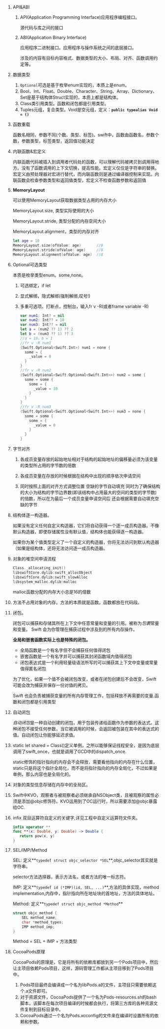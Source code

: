 1. API&ABI

   1. API(Application Programming Interface)应用程序编程接口。

      源代码与库之间的接口

   2. ABI(Application Binary Interface)

      应用程序二进制接口。应用程序与操作系统之间的底层接口。

      涉及的内容有目标内容格式、数据类型的大小、布局、对齐、函数调用约定等。

2. 数据类型

   1. `Optional`可选是基于枚举enum实现的，本质上是enum。
   2. Bool、Int、Float、Double、Character、String、Array、Dictionary、Set是基于结构体Struct实现的，本质上都是结构体。
   3. Class类引用类型。函数和闭包都是引用类型。
   4. Tuples元组，复合类型。Void是空元组，定义：**`public typealias Void = ()`**

3. 函数重载

   函数名相同，参数不同(个数、类型、标签)。swift中，函数由函数名，参数个数，参数类型，标签类型，返回值功能决定

4. 内联函数&宏定义

   内联函数代码被插入到调用者代码处的函数，可以理解代码被拷贝到调用得地方。没有了函数调用的上下文切换，提高性能。宏定义仅仅是字符串的替换。宏定义由预处理器对宏进行替代，而内联函数则是通过编译器控制来实现。内联函数会检查参数类型和返回值类型，宏定义不检查函数参数和返回值

5. **MemoryLayout**

   可以使用MemoryLayout获取数据类型占用的内存大小

   MemoryLayout<Int>.size, 类型实际使用的大小

   MemoryLayout<Int>.stride, 类型分配的内存空间大小

   MemoryLayout<Int>.alignment，类型的内存对齐

   ```swift
   let age = 10
   MemoryLayout.size(ofValue: age)       //8
   MemoryLayout.stride(ofValue: age)     //8
   MemoryLayout.alignment(ofValue: age)  //8
   ```

6. Optional可选类型

   本质是枚举类型enum。some,none。

   1. 可选绑定，if let 

   2. 显式解绑，隐式解绑(强制解绑,叹号!)

   3. 多重可选项。打断点，控制台，输入fr v -R(或者frame variable -R)

      ```swift
      var num1: Int? = nil
      var num2: Int?? = 10
      var num3: Int?? = nil
      let a = (num2 ?? 1) ?? 2
      let b = (num3 ?? 1) ?? 3
      //a = 10，b = 1
      //fr v -R num1
      (Swift.Optional<Swift.Int>) num1 = none {
        some = {
          _value = 0
        }
      }
      //fr v -R num2
      (Swift.Optional<Swift.Optional<Swift.Int>>) num2 = some {
        some = some {
          some = {
            _value = 10
          }
        }
      }
      //fr v -R num3
      (Swift.Optional<Swift.Optional<Swift.Int>>) num3 = none {
        some = some {
          some = {
            _value = 0
          }
        }
      }
      ```

7. 字节对齐

   1. 各成员变量存放的起始地址相对于结构的起始地址的偏移量必须为该变量的类型所占用的字节数的倍数 

   2. 各成员变量在存放的时候根据在结构中出现的顺序依次申请空间 

   3. 同时按照上面的对齐方式调整位置 空缺的字节自动填充 同时为了确保结构的大小为结构的字节边界数(即该结构中占用最大的空间的类型的字节数)的倍数，所以在为最后一个成员变量申请空间后 还会根据需要自动填充空缺的字节

      

8. 结构体逐一构造器。

   如果没有定义任何自定义构造器，它们将自动获得一个逐一成员构造器。不像默认构造器，即使存储属性没有默认值，结构体也能获得逐一构造器。

   如果你为某个值类型定义了一个自定义的构造器，你将无法访问到默认构造器（如果是结构体，还将无法访问逐一成员构造器。

   

9. 对象的堆空间申请流程

   ```swift
   Class._allocating_init()
   libswiftCore.dylib:swift_allocObject
   libswiftCore.dylib:swift_slowAlloc
   libsystem_malloc.dylib:malloc
   ```

   malloc函数分配的内存大小总是16的倍数

10. 方法不占用对象的内存。方法的本质就是函数。函数都放在代码段。

11. 闭包。

    闭包可以捕获和存储其所在上下文中任意常量和变量的引用。被称为*包裹*常量和变量。 Swift 会为你管理在捕获过程中涉及到的所有内存操作。

    **全局和嵌套函数实际上也是特殊的闭包。**

    * 全局函数是一个有名字但不会捕获任何值得闭包
    * 嵌套函数是一个有名字并可以捕获其封闭函数域内值得闭包
    * 闭包表达式是一个利用轻量级语法所写的可以捕获其上下文中变量或常量值得匿名闭包

    为了优化，如果一个值不会被闭包改变，或者在闭包创建后不会改变，Swift 可能会改为捕获并保存一份对值的拷贝。

    Swift 也会负责被捕获变量的所有内存管理工作，包括释放不再需要的变量.函数和闭包都是引用类型

12. 自动闭包

    *自动闭包*是一种自动创建的闭包，用于包装传递给函数作为参数的表达式。这种闭包不接受任何参数，当它被调用的时候，会返回被包装在其中的表达式的值。自动闭包让你能够延迟求值。

13. static let shared = Class()定义单例，之所以能够保证线程安全，是因为底层调用了swift_once，也就是调用了GCD中的dispatch_once.

    static修饰的指针指向的内存会不会释放，需要看他指向的内存在什么位置，static只是将这个指针全局化，而不是将指针指向的内存全局化，不过如果是单例，那么内容也是全局化的。

14. 对象的类型信息存储在内存中的全局区。

15. Swift中KVO，观察者与被观察者必须继承自NSObject类，且被观察的属性必须是添加@objc修饰符。KVO运用到了OC运行时，所以需要添加@objc暴露给OC.

16. infix 双目运算符自定义的关键字,详见工程中自定义运算符文件夹。

    ```swift
    infix operator **
    func **(x: Double, y: Double) -> Double {
       return pow(x, y)
    }
    ```


17. SEL/IMP/Method

    SEL: 定义**`typedef struct objc_selector *SEL`**,objc_selector其实就是字符串。

    selector方法选择器，表示方法名，或者方法的唯一标志符。

    IMP: 定义**`typedef id (*IMP)(id, SEL, ...)`**,方法的具体实现，method implementation,内存中，指针指向所在地址块的首地址，方法的具体地址。

    Method: 定义**`typedef struct objc_method *Method`**

    ```c
    struct objc_method {
        SEL method_name;
        char *method_types;
        IMP method_imp;
    }
    ```

    Method = SEL + IMP + 方法类型

18. CocoaPods原理

    CocoaPods的原理是，它是将所有的依赖库都放到另一个Pods项目中，然后让主项目依赖Pods项目，这样，源码管理工作都从主项目移到了Pods项目中。

    1. Pods项目最终会编译成一个名为libPods.a的文件，主项目只需要依赖这个.a文件即可。
    2. 对于资源文件，CocoaPods提供了一个名为Pods-resources.sh的bash脚本，该脚本在每次项目编译的时候都会执行，将第三方库的各种资源文件复制到目标目录中。
    3. CocoaPods通过一个名为Pods.xcconfig的文件来在编译时设置所有的依赖和参数。

